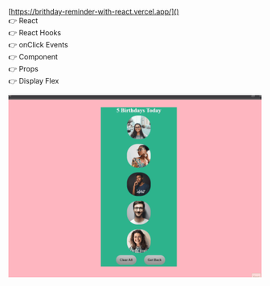 [https://brithday-reminder-with-react.vercel.app/]()
<br>
👉 React <br>
👉 React Hooks <br>
👉 onClick Events <br>
👉 Component <br>
👉 Props <br>
👉 Display Flex<br>

![](Animation4.gif)
